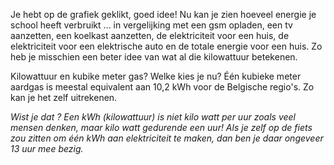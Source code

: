 Je hebt op de grafiek geklikt, goed idee! Nu kan je zien hoeveel energie je school heeft verbruikt ... in vergelijking met een gsm opladen, een tv aanzetten, een koelkast aanzetten, de elektriciteit voor een huis, de elektriciteit voor een elektrische auto en de totale energie voor een huis. Zo heb je misschien een beter idee van wat al die kilowattuur betekenen.

Kilowattuur en kubike meter gas? Welke kies je nu? Één kubieke meter aardgas is meestal equivalent aan 10,2 kWh voor de Belgische regio's. Zo kan je het zelf uitrekenen.

*Wist je dat ? Een kWh (kilowattuur) is niet kilo watt per uur zoals veel mensen denken, maar kilo watt gedurende een uur! Als je zelf op de fiets zou zitten om één kWh aan elektriciteit te maken, dan ben je daar ongeveer 13 uur mee bezig.*
